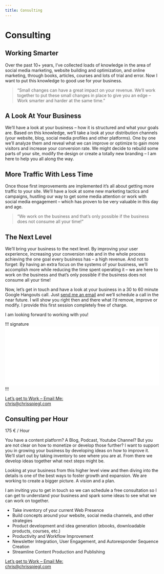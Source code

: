 ```yaml
---
title: Consulting
---
```


# Consulting

## Working Smarter

Over the past 10+ years, I’ve collected loads of knowledge in the area of social media marketing, website building and optimization, and online marketing, through books, articles, courses and lots of trial and error. Now I want to put this knowledge to good use for your business.

> “Small changes can have a great impact on your revenue. We’ll work together to put these small changes in place to give you an edge – Work smarter and harder at the same time.”

## A Look At Your Business

We’ll have a look at your business – how it is structured and what your goals are. Based on this knowledge, we’ll take a look at your distribution channels (your website, blog, social media profiles and other platforms). One by one we’ll analyze them and reveal what we can improve or optimize to gain more visitors and increase your conversion rate. We might decide to rebuild some parts of your site, modify the design or create a totally new branding – I am here to help you all along the way.

## More Traffic With Less Time

Once those first improvements are implemented it’s all about getting more traffic to your site. We’ll have a look at some new marketing tactics and campaigns, hustling our way to get some media attention or work with social media engagement – which has proven to be very valuable in this day and age.

> “We work on the business and that’s only possible if the business does not consume all your time!”

## The Next Level

We’ll bring your business to the next level. By improving your user experience, increasing your conversion rate and in the whole process achieving the one goal every business has – a high revenue. And not to forget: By having an extra focus on the systems of your business, we’ll accomplish more while reducing the time spent operating it – we are here to work on the business and that’s only possible if the business does not consume all your time!

Now, let’s get in touch and have a look at your business in a 30 to 60 minute Google Hangouts call. Just [send me an email](mailto:chris@chrisspiegl.com?subject=Consulting%20for%20my%20Website "Email Chris for a free Consultation") and we’ll schedule a call in the near future. I will show you right then and there what I’d remove, improve or modify. I provide this first session completely free of charge.

I am looking forward to working with you!

!!! signature
![Chris Spiegl](/assets/images/other/signature-public-white-small.png)
!!!

<a class="btn btn-block" href="mailto:chris@chrisspiegl.com?subject=Consulting Inquiry">Let’s get to Work – Email Me:<br>chris@chrisspiegl.com</a>

## Consulting per Hour

175 € / Hour

You have a content platform? A Blog, Podcast, Youtube Channel? But you are not clear on how to monetize or develop those further? I want to support you in growing your business by developing ideas on how to improve it. We’ll start out by taking inventory to see where you are at. From there we develop ideas together what next steps might be.

Looking at your business from this higher level view and then diving into the details is one of the best ways to foster growth and expansion. We are working to create a bigger picture. A vision and a plan.

I am inviting you to get in touch so we can schedule a free consultation so I can get to understand your business and spark some ideas to see what we can work on together.

- Take inventory of your current Web Presence
- Build concepts around your website, social media channels, and other strategies
- Product development and idea generation (ebooks, downloadable products, courses, etc.)
- Productivity and Workflow Improvement
- Newsletter Integration, User Engagement, and Autoresponder Sequence Creation
- Streamline Content Production and Publishing

<a class="btn btn-block" href="mailto:chris@chrisspiegl.com?subject=Consulting Inquiry">Let’s get to Work – Email Me:<br>chris@chrisspiegl.com</a>
